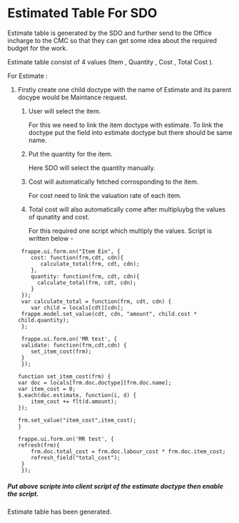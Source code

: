 # Estimated Table For SDO

Estimate table is generated by the SDO and further send to the Office incharge to the CMC so that they can get some idea about the required budget for the work.

Estimate table consist of 4 values (Item , Quantity , Cost , Total Cost ).

For Estimate :
 1. Firstly create one child doctype with the name of Estimate and its parent docype would be Maintance request.

      1. User will select the item.
   
         For this we need to link the item doctype with estimate. To link the doctype put the field into estimate doctype but there should be same name. 
   
      2. Put the quantity for the item.
   
         Here SDO will select the quantity manually.
      
      3. Cost will automatically fetched corrosponding to the item.
   
         For cost need to link the valuation rate of each item.
   
     4. Total cost will also automatically come after multipluybg the values of qunatity and cost.
   
         For this required one script which multiply the values. Script is written below -
         
    ``` 
     frappe.ui.form.on("Item Ein", {
	    cost: function(frm,cdt, cdn){
		   calculate_total(frm, cdt, cdn);
	    },
	    quantity: function(frm, cdt, cdn){
		  calculate_total(frm, cdt, cdn);
	    }
     });
     var calculate_total = function(frm, cdt, cdn) {
	    var child = locals[cdt][cdn];
     frappe.model.set_value(cdt, cdn, "amount", child.cost * child.quantity);
     };
     
     frappe.ui.form.on('MR test', {
     validate: function(frm,cdt,cdn) {
        set_item_cost(frm);
     }
     });

    function set_item_cost(frm) {
    var doc = locals[frm.doc.doctype][frm.doc.name];
    var item_cost = 0;
    $.each(doc.estimate, function(i, d) {
        item_cost += flt(d.amount);
    });

    frm.set_value("item_cost",item_cost);
    }

    frappe.ui.form.on('MR test', {
    refresh(frm){
        frm.doc.total_cost = frm.doc.labour_cost * frm.doc.item_cost;
        refresh_field("total_cost");
     }
     });
      ```
      
  ##### Put above scripte into client script of the estimate doctype then enable the script.
  
  Estimate table has been generated.
  
   
